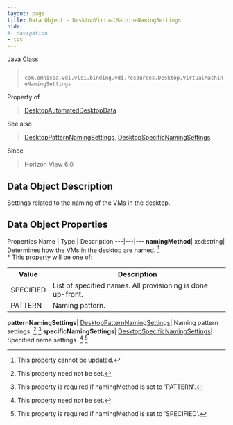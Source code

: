 ```yaml
---
layout: page
title: Data Object - DesktopVirtualMachineNamingSettings
hide:
#- navigation
- toc
---
```






Java Class
> ` com.omnissa.vdi.vlsi.binding.vdi.resources.Desktop.VirtualMachineNamingSettings`

Property of
> [DesktopAutomatedDesktopData](vdi.resources.Desktop.AutomatedDesktopData.md#field_detail)

See also
> [DesktopPatternNamingSettings](vdi.resources.Desktop.PatternNamingSettings.md), [DesktopSpecificNamingSettings](vdi.resources.Desktop.SpecificNamingSettings.md)

Since
> Horizon View 6.0


## Data Object Description

Settings related to the naming of the VMs in the desktop.

## Data Object Properties
Properties
Name |  Type |  Description
---|---|---
**namingMethod**|  xsd:string|  Determines how the VMs in the desktop are named. [^2] <br>* This property will be one of:<br><table><tr><th>Value</th><th>Description</th></tr><tr><td>SPECIFIED</td><td>List of specified names. All provisioning is done up-front.</td></tr><tr><td>PATTERN</td><td>Naming pattern.</td></tr></table>
**patternNamingSettings**| [DesktopPatternNamingSettings](vdi.resources.Desktop.PatternNamingSettings.md)|  Naming pattern settings. [^1] [^102]
**specificNamingSettings**| [DesktopSpecificNamingSettings](vdi.resources.Desktop.SpecificNamingSettings.md)|  Specified name settings. [^1] [^103]


 


[^1]: This property need not be set.
[^2]: This property cannot be updated.
[^102]: This property is required if namingMethod is set to 'PATTERN'.
[^103]: This property is required if namingMethod is set to 'SPECIFIED'.